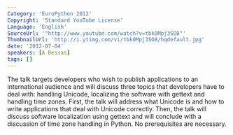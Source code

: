 ```yaml
---
Category: 'EuroPython 2012'
Copyright: 'Standard YouTube License'
Language: 'English'
SourceUrl: '"http://www.youtube.com/watch?v=tbk0Mpj3SO8"'
ThumbnailUrl: 'http://i.ytimg.com/vi/tbk0Mpj3SO8/hqdefault.jpg'
date: '2012-07-04'
speakers: [A Bessas]
tags: []
---
```

The talk targets developers who wish to publish applications to an
international audience and will discuss three topics that developers have to
deal with: handling Unicode, localizing the software with gettext and handling
time zones. First, the talk will address what Unicode is and how to write
applications that deal with Unicode correctly. Then, the talk will discuss
software localization using gettext and will conclude with a discussion of
time zone handling in Python. No prerequisites are necessary.

